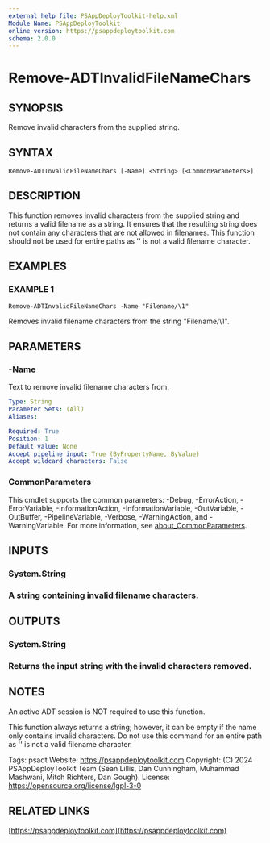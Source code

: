 ```yaml
---
external help file: PSAppDeployToolkit-help.xml
Module Name: PSAppDeployToolkit
online version: https://psappdeploytoolkit.com
schema: 2.0.0
---
```


# Remove-ADTInvalidFileNameChars

## SYNOPSIS
Remove invalid characters from the supplied string.

## SYNTAX

```
Remove-ADTInvalidFileNameChars [-Name] <String> [<CommonParameters>]
```

## DESCRIPTION
This function removes invalid characters from the supplied string and returns a valid filename as a string.
It ensures that the resulting string does not contain any characters that are not allowed in filenames.
This function should not be used for entire paths as '\' is not a valid filename character.

## EXAMPLES

### EXAMPLE 1
```
Remove-ADTInvalidFileNameChars -Name "Filename/\1"
```

Removes invalid filename characters from the string "Filename/\1".

## PARAMETERS

### -Name
Text to remove invalid filename characters from.

```yaml
Type: String
Parameter Sets: (All)
Aliases:

Required: True
Position: 1
Default value: None
Accept pipeline input: True (ByPropertyName, ByValue)
Accept wildcard characters: False
```

### CommonParameters
This cmdlet supports the common parameters: -Debug, -ErrorAction, -ErrorVariable, -InformationAction, -InformationVariable, -OutVariable, -OutBuffer, -PipelineVariable, -Verbose, -WarningAction, and -WarningVariable. For more information, see [about_CommonParameters](http://go.microsoft.com/fwlink/?LinkID=113216).

## INPUTS

### System.String
### A string containing invalid filename characters.
## OUTPUTS

### System.String
### Returns the input string with the invalid characters removed.
## NOTES
An active ADT session is NOT required to use this function.

This function always returns a string; however, it can be empty if the name only contains invalid characters.
Do not use this command for an entire path as '\' is not a valid filename character.

Tags: psadt
Website: https://psappdeploytoolkit.com
Copyright: (C) 2024 PSAppDeployToolkit Team (Sean Lillis, Dan Cunningham, Muhammad Mashwani, Mitch Richters, Dan Gough).
License: https://opensource.org/license/lgpl-3-0

## RELATED LINKS

[https://psappdeploytoolkit.com](https://psappdeploytoolkit.com)
